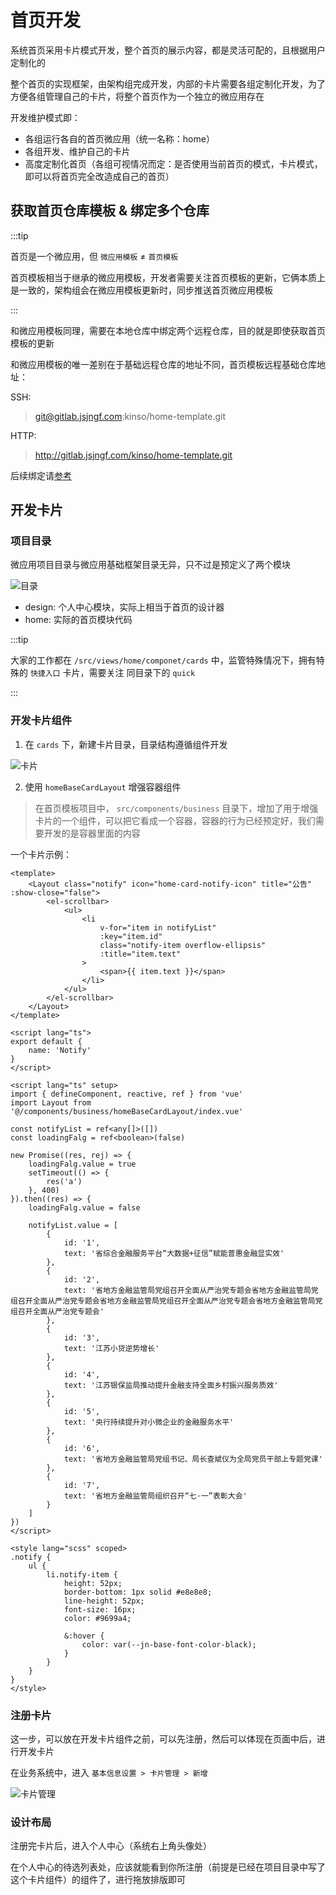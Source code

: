 # 首页开发

系统首页采用卡片模式开发，整个首页的展示内容，都是灵活可配的，且根据用户定制化的

整个首页的实现框架，由架构组完成开发，内部的卡片需要各组定制化开发，为了方便各组管理自己的卡片，将整个首页作为一个独立的微应用存在

开发维护模式即：

* 各组运行各自的首页微应用（统一名称：home）
* 各组开发、维护自己的卡片
* 高度定制化首页（各组可视情况而定：是否使用当前首页的模式，卡片模式，即可以将首页完全改造成自己的首页）

## 获取首页仓库模板 & 绑定多个仓库

:::tip

首页是一个微应用，但 `微应用模板` ≠ `首页模板`

首页模板相当于继承的微应用模板，开发者需要关注首页模板的更新，它俩本质上是一致的，架构组会在微应用模板更新时，同步推送首页微应用模板

:::

和微应用模板同理，需要在本地仓库中绑定两个远程仓库，目的就是即使获取首页模板的更新

和微应用模板的唯一差别在于基础远程仓库的地址不同，首页模板远程基础仓库地址：

SSH:

> git@gitlab.jsjngf.com:kinso/home-template.git

HTTP:

> http://gitlab.jsjngf.com/kinso/home-template.git

后续绑定请[参考](./storeMage.md#地址)

## 开发卡片

### 项目目录

微应用项目目录与微应用基础框架目录无异，只不过是预定义了两个模块

![目录](/images/micro/homeDir.png)

* design: 个人中心模块，实际上相当于首页的设计器
* home: 实际的首页模块代码

:::tip

大家的工作都在 `/src/views/home/componet/cards` 中，监管特殊情况下，拥有特殊的 `快捷入口` 卡片，需要关注 同目录下的 `quick`

::: 

### 开发卡片组件

1. 在 `cards` 下，新建卡片目录，目录结构遵循组件开发

![卡片](@imgs/micro/卡片.png)

2. 使用 `homeBaseCardLayout` 增强容器组件

> 在首页模板项目中， `src/components/business` 目录下，增加了用于增强卡片的一个组件，可以把它看成一个容器，容器的行为已经预定好，我们需要开发的是容器里面的内容

一个卡片示例：

```vue
<template>
    <Layout class="notify" icon="home-card-notify-icon" title="公告" :show-close="false">
        <el-scrollbar>
            <ul>
                <li
                    v-for="item in notifyList"
                    :key="item.id"
                    class="notify-item overflow-ellipsis"
                    :title="item.text"
                >
                    <span>{{ item.text }}</span>
                </li>
            </ul>
        </el-scrollbar>
    </Layout>
</template>

<script lang="ts">
export default {
    name: 'Notify'
}
</script>

<script lang="ts" setup>
import { defineComponent, reactive, ref } from 'vue'
import Layout from '@/components/business/homeBaseCardLayout/index.vue'

const notifyList = ref<any[]>([])
const loadingFalg = ref<boolean>(false)

new Promise((res, rej) => {
    loadingFalg.value = true
    setTimeout(() => {
        res('a')
    }, 400)
}).then((res) => {
    loadingFalg.value = false

    notifyList.value = [
        {
            id: '1',
            text: '省综合金融服务平台“大数据+征信”赋能普惠金融显实效'
        },
        {
            id: '2',
            text: '省地方金融监管局党组召开全面从严治党专题会省地方金融监管局党组召开全面从严治党专题会省地方金融监管局党组召开全面从严治党专题会省地方金融监管局党组召开全面从严治党专题会'
        },
        {
            id: '3',
            text: '江苏小贷逆势增长'
        },
        {
            id: '4',
            text: '江苏银保监局推动提升金融支持全面乡村振兴服务质效'
        },
        {
            id: '5',
            text: '央行持续提升对小微企业的金融服务水平'
        },
        {
            id: '6',
            text: '省地方金融监管局党组书记、局长查斌仪为全局党员干部上专题党课'
        },
        {
            id: '7',
            text: '省地方金融监管局组织召开“七·一”表彰大会'
        }
    ]
})
</script>

<style lang="scss" scoped>
.notify {
    ul {
        li.notify-item {
            height: 52px;
            border-bottom: 1px solid #e8e8e8;
            line-height: 52px;
            font-size: 16px;
            color: #9699a4;

            &:hover {
                color: var(--jn-base-font-color-black);
            }
        }
    }
}
</style>
```

### 注册卡片

这一步，可以放在开发卡片组件之前，可以先注册，然后可以体现在页面中后，进行开发卡片

在业务系统中，进入 `基本信息设置 > 卡片管理 > 新增`

![卡片管理](@imgs/micro/卡片管理.png)

### 设计布局

注册完卡片后，进入个人中心（系统右上角头像处）

在个人中心的待选列表处，应该就能看到你所注册（前提是已经在项目目录中写了这个卡片组件）的组件了，进行拖放排版即可
